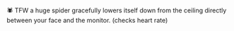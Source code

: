 🕷️ TFW a huge spider gracefully lowers itself down from the ceiling directly between your face and the monitor. (checks heart rate)